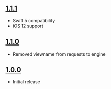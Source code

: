 ## [1.1.1](https://github.com/artificialsolutions/tie-api-client-ios/releases/tag/1.1.1)
- Swift 5 compatibility
- iOS 12 support

## [1.1.0](https://github.com/artificialsolutions/tie-api-client-ios/releases/tag/1.1.0)
- Removed viewname from requests to engine

## [1.0.0](https://github.com/artificialsolutions/tie-api-client-ios/releases/tag/1.0.0)
- Initial release
